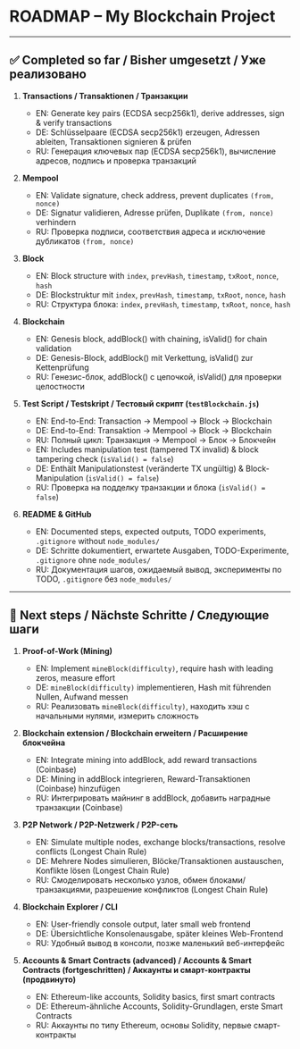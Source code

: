 # ROADMAP – My Blockchain Project  

---

## ✅ Completed so far / Bisher umgesetzt / Уже реализовано  

1. **Transactions / Transaktionen / Транзакции**  
   - EN: Generate key pairs (ECDSA secp256k1), derive addresses, sign & verify transactions  
   - DE: Schlüsselpaare (ECDSA secp256k1) erzeugen, Adressen ableiten, Transaktionen signieren & prüfen  
   - RU: Генерация ключевых пар (ECDSA secp256k1), вычисление адресов, подпись и проверка транзакций  

2. **Mempool**  
   - EN: Validate signature, check address, prevent duplicates `(from, nonce)`  
   - DE: Signatur validieren, Adresse prüfen, Duplikate `(from, nonce)` verhindern  
   - RU: Проверка подписи, соответствия адреса и исключение дубликатов `(from, nonce)`  

3. **Block**  
   - EN: Block structure with `index`, `prevHash`, `timestamp`, `txRoot`, `nonce`, `hash`  
   - DE: Blockstruktur mit `index`, `prevHash`, `timestamp`, `txRoot`, `nonce`, `hash`  
   - RU: Структура блока: `index`, `prevHash`, `timestamp`, `txRoot`, `nonce`, `hash`  

4. **Blockchain**  
   - EN: Genesis block, addBlock() with chaining, isValid() for chain validation  
   - DE: Genesis-Block, addBlock() mit Verkettung, isValid() zur Kettenprüfung  
   - RU: Генезис-блок, addBlock() с цепочкой, isValid() для проверки целостности  

5. **Test Script / Testskript / Тестовый скрипт (`testBlockchain.js`)**  
   - EN: End-to-End: Transaction → Mempool → Block → Blockchain  
   - DE: End-to-End: Transaktion → Mempool → Block → Blockchain  
   - RU: Полный цикл: Транзакция → Мempool → Блок → Блокчейн  
   - EN: Includes manipulation test (tampered TX invalid) & block tampering check (`isValid() = false`)  
   - DE: Enthält Manipulationstest (veränderte TX ungültig) & Block-Manipulation (`isValid() = false`)  
   - RU: Проверка на подделку транзакции и блока (`isValid() = false`)  

6. **README & GitHub**  
   - EN: Documented steps, expected outputs, TODO experiments, `.gitignore` without `node_modules/`  
   - DE: Schritte dokumentiert, erwartete Ausgaben, TODO-Experimente, `.gitignore` ohne `node_modules/`  
   - RU: Документация шагов, ожидаемый вывод, эксперименты по TODO, `.gitignore` без `node_modules/`  

---

## 🚀 Next steps / Nächste Schritte / Следующие шаги  

1. **Proof-of-Work (Mining)**  
   - EN: Implement `mineBlock(difficulty)`, require hash with leading zeros, measure effort  
   - DE: `mineBlock(difficulty)` implementieren, Hash mit führenden Nullen, Aufwand messen  
   - RU: Реализовать `mineBlock(difficulty)`, находить хэш с начальными нулями, измерить сложность  

2. **Blockchain extension / Blockchain erweitern / Расширение блокчейна**  
   - EN: Integrate mining into addBlock, add reward transactions (Coinbase)  
   - DE: Mining in addBlock integrieren, Reward-Transaktionen (Coinbase) hinzufügen  
   - RU: Интегрировать майнинг в addBlock, добавить наградные транзакции (Coinbase)  

3. **P2P Network / P2P-Netzwerk / P2P-сеть**  
   - EN: Simulate multiple nodes, exchange blocks/transactions, resolve conflicts (Longest Chain Rule)  
   - DE: Mehrere Nodes simulieren, Blöcke/Transaktionen austauschen, Konflikte lösen (Longest Chain Rule)  
   - RU: Смоделировать несколько узлов, обмен блоками/транзакциями, разрешение конфликтов (Longest Chain Rule)  

4. **Blockchain Explorer / CLI**  
   - EN: User-friendly console output, later small web frontend  
   - DE: Übersichtliche Konsolenausgabe, später kleines Web-Frontend  
   - RU: Удобный вывод в консоли, позже маленький веб-интерфейс  

5. **Accounts & Smart Contracts (advanced) / Accounts & Smart Contracts (fortgeschritten) / Аккаунты и смарт-контракты (продвинуто)**  
   - EN: Ethereum-like accounts, Solidity basics, first smart contracts  
   - DE: Ethereum-ähnliche Accounts, Solidity-Grundlagen, erste Smart Contracts  
   - RU: Аккаунты по типу Ethereum, основы Solidity, первые смарт-контракты  
